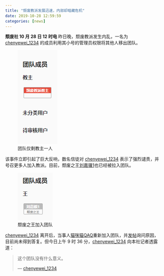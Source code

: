 ```yaml
---
title: "颓废教派发展迅速，内部却暗藏危机"
date: 2019-10-28 12:59:59
categories: [news]
---
```


**颓废社 10 月 28 日 12 时电** 昨日晚，颓废教派发生内乱，一名为 [chenyewei_1234](https://www.luogu.com.cn/user/43697) 的成员利用其小号的管理员权限将其他人移出团队。

<!-- more -->

<figure role="group" aria-labelledby="figure-1">
  <img src="/img/news-1/none-remaining.png" alt="团队仅剩教主一人" />
  <figcaption id="figure-1">团队仅剩教主一人</figcaption>
</figure>

该事件立即引起了巨大反响，数名信徒对 [chenyewei_1234](https://www.luogu.com.cn/user/43697) 表示了强烈谴责，并号召更多人加入教派。目前，颓废之王[刘嘉骥1](https://www.luogu.com.cn/user/28427)也已经被拉入团队。

<figure role="group" aria-labelledby="figure-2">
  <img src="/img/news-1/decadence-king.png" alt="颓废之王加入团队" />
  <figcaption id="figure-2">颓废之王加入团队</figcaption>
</figure>

[chenyewei_1234](https://www.luogu.com.cn/user/43697) 离开后，当事人[猫咪猫QAQ](https://www.luogu.com.cn/user/162773)重新加入团队，并[发帖](https://www.luogu.com.cn/discuss/show/160402)询问原因，目前尚未得到答复。但今日上午 9 时 36 分，[chenyewei_1234](https://www.luogu.com.cn/user/43697) 向本社记者透露道：

> 这个团队没有什么意义。
>
> — [chenyewei_1234](https://www.luogu.com.cn/user/43697)
